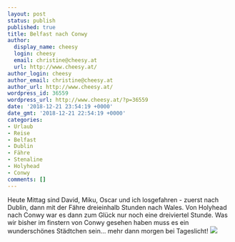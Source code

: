```yaml
---
layout: post
status: publish
published: true
title: Belfast nach Conwy
author:
  display_name: cheesy
  login: cheesy
  email: christine@cheesy.at
  url: http://www.cheesy.at/
author_login: cheesy
author_email: christine@cheesy.at
author_url: http://www.cheesy.at/
wordpress_id: 36559
wordpress_url: http://www.cheesy.at/?p=36559
date: '2018-12-21 23:54:19 +0000'
date_gmt: '2018-12-21 22:54:19 +0000'
categories:
- Urlaub
- Reise
- Belfast
- Dublin
- Fähre
- Stenaline
- Holyhead
- Conwy
comments: []
---
```

Heute Mittag sind David, Miku, Oscar und ich losgefahren - zuerst nach Dublin, dann mit der Fähre dreieinhalb Stunden nach Wales. Von Holyhead nach Conwy war es dann zum Glück nur noch eine dreiviertel Stunde.
Was wir bisher im finstern von Conwy gesehen haben muss es ein wunderschönes Städtchen sein... mehr dann morgen bei Tageslicht!
[![](http://www.cheesy.at/wp-content/uploads/Belfast-Conwy-014.jpg)](http://www.cheesy.at/fotos/urlaub/roadtrip-to-austria/belfast-conwy/)
